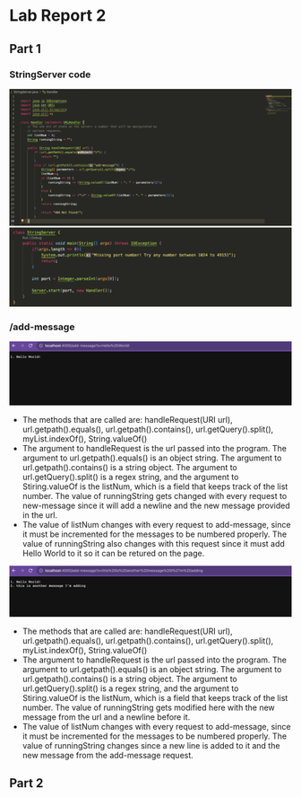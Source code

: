 # Lab Report 2
## Part 1

### StringServer code
![stringServer1](stringServer1.png)
![stringServer2](stringServer2.png)

### /add-message
![message1](message1.png)
- The methods that are called are: handleRequest(URI url), url.getpath().equals(), url.getpath().contains(), url.getQuery().split(), myList.indexOf(), String.valueOf()
- The argument to handleRequest is the url passed into the program. The argument to url.getpath().equals() is an object string. The argument to url.getpath().contains() is a string object. The argument to url.getQuery().split() is a regex string, and the argument to Stiring.valueOf is the listNum, which is a field that keeps track of the list number. The value of runningString gets changed with every request to new-message since it will add a newline and the new message provided in the url.
- The value of listNum changes with every request to add-message, since it must be incremented for the messages to be numbered properly. The value of runningString also changes with this request since it must add Hello World to it so it can be retured on the page.



![message2](message2.png)
- The methods that are called are: handleRequest(URI url), url.getpath().equals(), url.getpath().contains(), url.getQuery().split(), myList.indexOf(), String.valueOf()
- The argument to handleRequest is the url passed into the program. The argument to url.getpath().equals() is an object string. The argument to url.getpath().contains() is a string object. The argument to url.getQuery().split() is a regex string, and the argument to Stiring.valueOf is the listNum, which is a field that keeps track of the list number. The value of runningString gets modified here with the new message from the url and a newline before it.
- The value of listNum changes with every request to add-message, since it must be incremented for the messages to be numbered properly. The value of runningString changes since a new line is added to it and the new message from the add-message request.

## Part 2

